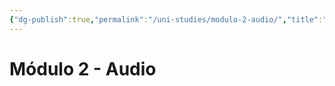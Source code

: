 ```yaml
---
{"dg-publish":true,"permalink":"/uni-studies/modulo-2-audio/","title":"Módulo 2 - Audio","tags":["Universidad,"],"noteIcon":"","created":"2023-03-14T13:36:53.016-05:00","updated":"2023-03-23T15:07:27.543-05:00"}
---
```



# Módulo 2 - Audio
